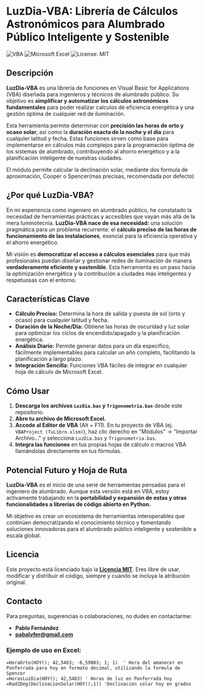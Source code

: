 # LuzDia-VBA: Librería de Cálculos Astronómicos para Alumbrado Público Inteligente y Sostenible

![VBA](https://img.shields.io/badge/Language-VBA-purple?style=flat-square)
![Microsoft Excel](https://img.shields.io/badge/Platform-Excel-green?style=flat-square)
![License: MIT](https://img.shields.io/badge/License-MIT-yellow.svg)

## Descripción

**LuzDia-VBA** es una librería de funciones en Visual Basic for Applications (VBA) diseñada para ingenieros y técnicos de alumbrado público. Su objetivo es **simplificar y automatizar los cálculos astronómicos fundamentales** para poder realizar calculos de eficiencia energética y una gestión óptima de cualquier red de iluminación.

Esta herramienta permite determinar con **precisión las horas de orto y ocaso solar**, así como la **duración exacta de la noche y el día** para cualquier latitud y fecha. Estas funciones sirven como base para implementarse en cálculos más complejos para la programación óptima de los sistemas de alumbrado, contribuyendo al ahorro energético y a la planificación inteligente de nuestras ciudades.

El módulo permite calcular la declinación solar, mediante dos formula de aproximación, Cooper o Spencer(mas precisas, recomendada por defecto)

## ¿Por qué LuzDia-VBA?

En mi experiencia como ingeniero en alumbrado público, he constatado la necesidad de herramientas prácticas y accesibles que vayan más allá de la mera luminotecnia. **LuzDia-VBA nace de esa necesidad:** una solución pragmática para un problema recurrente: el **cálculo preciso de las horas de funcionamiento de las instalaciones**, esencial para la eficiencia operativa y el ahorro energético.

Mi visión es **democratizar el acceso a cálculos esenciales** para que más profesionales puedan diseñar y gestionar redes de iluminación de manera **verdaderamente eficiente y sostenible**. Esta herramienta es un paso hacia la optimización energética y la contribución a ciudades más inteligentes y respetuosas con el entorno.

## Características Clave

* **Cálculo Preciso:** Determina la hora de salida y puesta de sol (orto y ocaso) para cualquier latitud y fecha.
* **Duración de la Noche/Día:** Obtiene las horas de oscuridad y luz solar para optimizar los ciclos de encendido/apagado y la planificación energética.
* **Análisis Diario:** Permite generar datos para un día específico, fácilmente implementables para calcular un año completo, facilitando la planificación a largo plazo.
* **Integración Sencilla:** Funciones VBA fáciles de integrar en cualquier hoja de cálculo de Microsoft Excel.

## Cómo Usar

1.  **Descarga los archivos `LuzDia.bas` y `Trigonometria.bas`** desde este repositorio.
2.  **Abre tu archivo de Microsoft Excel.**
3.  **Accede al Editor de VBA** (Alt + F11). En tu proyecto de VBA (ej. `VBAProject (TuLibro.xlsm)`), haz clic derecho en "Módulos" -> "Importar Archivo..." y selecciona `LuzDia.bas` y `Trigonometria.bas`.
4.  **Integra las funciones** en tus propias hojas de cálculo o macros VBA llamándolas directamente en tus fórmulas.


## Potencial Futuro y Hoja de Ruta

**LuzDia-VBA** es el inicio de una serie de herramientas pensadas para el ingeniero de alumbrado. Aunque esta versión está en VBA, estoy activamente trabajando en la **portabilidad y expansión de estas y otras funcionalidades a librerías de código abierto en Python.**

Mi objetivo es crear un ecosistema de herramientas interoperables que continúen democratizando el conocimiento técnico y fomentando soluciones innovadoras para el alumbrado público inteligente y sostenible a escala global.

## Licencia

Este proyecto está licenciado bajo la [**Licencia MIT**](LICENSE.md). Eres libre de usar, modificar y distribuir el código, siempre y cuando se incluya la atribución original.


## Contacto

Para preguntas, sugerencias o colaboraciones, no dudes en contactarme:

* **Pablo Fernández**
* **pabalvfer@gmail.com**

### Ejemplo de uso en Excel:

```excel
=HoraOrto(HOY(); 42,5463; -6,59083; 1; 1)  ' Hora del amanecer en Ponferrada para hoy en formato decimal, utilizando la formula de Spencer
=HorasLuzDia(HOY(); 42,5463) ' Horas de luz en Ponferrada hoy
=Rad2Deg(DeclinacionSolar(HOY();1)) 'Declinación solar hoy en grados